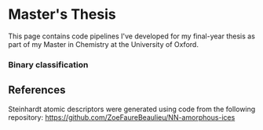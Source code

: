 # Master's Thesis

This page contains code pipelines I've developed for my final-year thesis as part of my Master in Chemistry at the University of Oxford. 

### Binary classification

## References

Steinhardt atomic descriptors were generated using code from the following repository: https://github.com/ZoeFaureBeaulieu/NN-amorphous-ices

